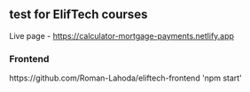 <h2>test for ElifTech courses</h2>

Live page - https://calculator-mortgage-payments.netlify.app

<h3>Frontend</h3>
 https://github.com/Roman-Lahoda/eliftech-frontend
'npm start'
